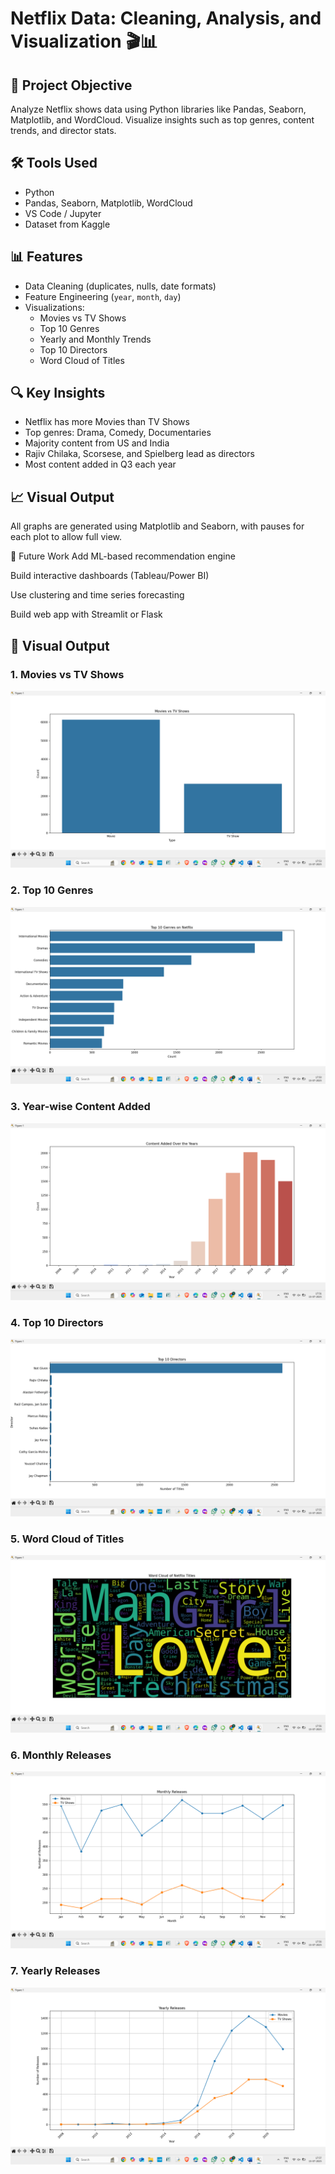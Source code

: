 # Netflix Data: Cleaning, Analysis, and Visualization 🎬📊

## 📌 Project Objective
Analyze Netflix shows data using Python libraries like Pandas, Seaborn, Matplotlib, and WordCloud. Visualize insights such as top genres, content trends, and director stats.

## 🛠️ Tools Used
- Python
- Pandas, Seaborn, Matplotlib, WordCloud
- VS Code / Jupyter
- Dataset from Kaggle

## 📊 Features
- Data Cleaning (duplicates, nulls, date formats)
- Feature Engineering (`year`, `month`, `day`)
- Visualizations:
  - Movies vs TV Shows
  - Top 10 Genres
  - Yearly and Monthly Trends
  - Top 10 Directors
  - Word Cloud of Titles

## 🔍 Key Insights
- Netflix has more Movies than TV Shows
- Top genres: Drama, Comedy, Documentaries
- Majority content from US and India
- Rajiv Chilaka, Scorsese, and Spielberg lead as directors
- Most content added in Q3 each year

## 📈 Visual Output
All graphs are generated using Matplotlib and Seaborn, with pauses for each plot to allow full view.

🔮 Future Work
Add ML-based recommendation engine

Build interactive dashboards (Tableau/Power BI)

Use clustering and time series forecasting

Build web app with Streamlit or Flask


## 📸 Visual Output

### 1. Movies vs TV Shows
![Movies vs TV Shows](Screenshot%20(448).png)

### 2. Top 10 Genres
![Top 10 Genres](Screenshot%20(446).png)

### 3. Year-wise Content Added
![Year-wise Content](Screenshot%20(447).png)

### 4. Top 10 Directors
![Top Directors](Screenshot%20(449).png)

### 5. Word Cloud of Titles
![Word Cloud](Screenshot%20(450).png)

### 6. Monthly Releases
![Monthly Releases](Screenshot%20(451).png)

### 7. Yearly Releases
![Yearly Releases](Screenshot%20(452).png)

